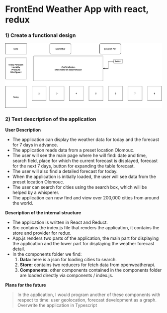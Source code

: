 # FrontEnd Weather App with react, redux 

### 1) Create a functional design

![Schema](/diagram.png)

### 2) Text description of the application
**User Description**

   - The application can display the weather data for today and the forecast for 7 days in advance.
   - The application reads data from a preset location Olomouc.
   - The user will see the main page where he will find: date and time, search field, place for which the current forecast is displayed, forecast for the next 7   days, button for expanding the table forecast.
   - The user will also find a detailed forecast for today.
   - When the application is initially loaded, the user will see data from the preset location Olomouc.
   - The user can search for cities using the search box, which will be helped by a whisperer.
   - The application can now find and view over 200,000 cities from around the world.

**Description of the internal structure**
   
   - The application is written in React and Reduct.
   - Src contains the index.js file that renders the application, it contains the store and provider for redux.
   - App.js renders two parts of the application, the main part for displaying the application and the lower part for displaying the weather forecast detail.
   - In the components folder we find:
      1. **Data:** here is a json for loading cities to search.
      2. **Store:** contains two reducers for fetch data from openweatherapi.
      3. **Components:** other components contained in the components folder are loaded directly via components / index.js.


**Plans for the future**

>In the application, I would program another of these components with respect to time: user geolocation, forecast development as a graph.
>Overwrite the application in Typescript
                      
